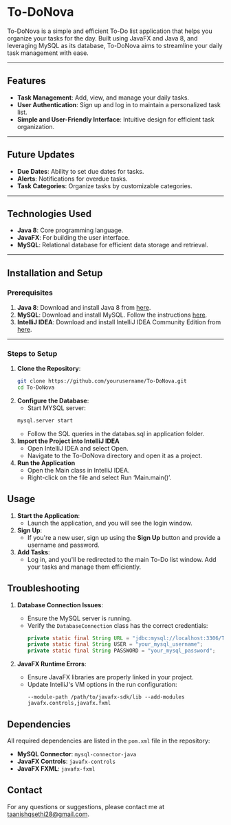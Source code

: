 # To-DoNova

To-DoNova is a simple and efficient To-Do list application that helps you organize your tasks for the day. Built using JavaFX and Java 8, and leveraging MySQL as its database, To-DoNova aims to streamline your daily task management with ease.

---

## Features

- **Task Management**: Add, view, and manage your daily tasks.
- **User Authentication**: Sign up and log in to maintain a personalized task list.
- **Simple and User-Friendly Interface**: Intuitive design for efficient task organization.

---

## Future Updates

- **Due Dates**: Ability to set due dates for tasks.
- **Alerts**: Notifications for overdue tasks.
- **Task Categories**: Organize tasks by customizable categories.

---

## Technologies Used

- **Java 8**: Core programming language.
- **JavaFX**: For building the user interface.
- **MySQL**: Relational database for efficient data storage and retrieval.

---

## Installation and Setup

### Prerequisites

1. **Java 8**: Download and install Java 8 from [here](https://www.oracle.com/java/technologies/javase-jdk8-downloads.html).
2. **MySQL**: Download and install MySQL. Follow the instructions [here](https://dev.mysql.com/downloads/).
3. **IntelliJ IDEA**: Download and install IntelliJ IDEA Community Edition from [here](https://www.jetbrains.com/idea/download/).

---

### Steps to Setup

1. **Clone the Repository**:
   ```bash
   git clone https://github.com/yourusername/To-DoNova.git
   cd To-DoNova
   ```
2. **Configure the Database**:
   - Start MYSQL server:
   ```bash
   mysql.server start
   ```
   - Follow the SQL queries in the databas.sql in application folder.
3. **Import the Project into IntelliJ IDEA**
   - Open IntelliJ IDEA and select Open.
   - Navigate to the To-DoNova directory and open it as a project.
4. **Run the Application**
   - Open the Main class in IntelliJ IDEA.
   - Right-click on the file and select Run ‘Main.main()’.
## Usage

1. **Start the Application**:
   - Launch the application, and you will see the login window.
2. **Sign Up**:
   - If you're a new user, sign up using the **Sign Up** button and provide a username and password.
3. **Add Tasks**:
   - Log in, and you'll be redirected to the main To-Do list window. Add your tasks and manage them efficiently.
## Troubleshooting

1. **Database Connection Issues**:
   - Ensure the MySQL server is running.
   - Verify the `DatabaseConnection` class has the correct credentials:
     ```java
     private static final String URL = "jdbc:mysql://localhost:3306/ToDoApp";
     private static final String USER = "your_mysql_username";
     private static final String PASSWORD = "your_mysql_password";
     ```

2. **JavaFX Runtime Errors**:
   - Ensure JavaFX libraries are properly linked in your project.
   - Update IntelliJ's VM options in the run configuration:
     ```
     --module-path /path/to/javafx-sdk/lib --add-modules javafx.controls,javafx.fxml
     ```
## Dependencies

All required dependencies are listed in the `pom.xml` file in the repository:
- **MySQL Connector**: `mysql-connector-java`
- **JavaFX Controls**: `javafx-controls`
- **JavaFX FXML**: `javafx-fxml`
## Contact

For any questions or suggestions, please contact me at [taanishqsethi28@gmail.com](mailto:taanishqsethi28@gmail.com).